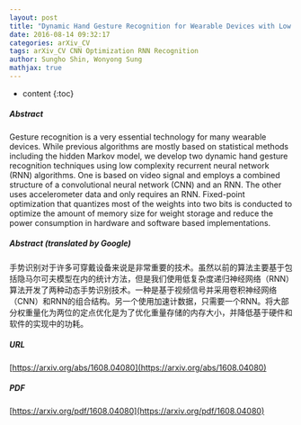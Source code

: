 ```yaml
---
layout: post
title: "Dynamic Hand Gesture Recognition for Wearable Devices with Low Complexity Recurrent Neural Networks"
date: 2016-08-14 09:32:17
categories: arXiv_CV
tags: arXiv_CV CNN Optimization RNN Recognition
author: Sungho Shin, Wonyong Sung
mathjax: true
---
```


* content
{:toc}

##### Abstract
Gesture recognition is a very essential technology for many wearable devices. While previous algorithms are mostly based on statistical methods including the hidden Markov model, we develop two dynamic hand gesture recognition techniques using low complexity recurrent neural network (RNN) algorithms. One is based on video signal and employs a combined structure of a convolutional neural network (CNN) and an RNN. The other uses accelerometer data and only requires an RNN. Fixed-point optimization that quantizes most of the weights into two bits is conducted to optimize the amount of memory size for weight storage and reduce the power consumption in hardware and software based implementations.

##### Abstract (translated by Google)
手势识别对于许多可穿戴设备来说是非常重要的技术。虽然以前的算法主要基于包括隐马尔可夫模型在内的统计方法，但是我们使用低复杂度递归神经网络（RNN）算法开发了两种动态手势识别技术。一种是基于视频信号并采用卷积神经网络（CNN）和RNN的组合结构。另一个使用加速计数据，只需要一个RNN。将大部分权重量化为两位的定点优化是为了优化重量存储的内存大小，并降低基于硬件和软件的实现中的功耗。

##### URL
[https://arxiv.org/abs/1608.04080](https://arxiv.org/abs/1608.04080)

##### PDF
[https://arxiv.org/pdf/1608.04080](https://arxiv.org/pdf/1608.04080)

